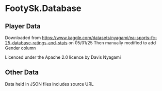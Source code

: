 # FootySk.Database

## Player Data
Downloaded from https://www.kaggle.com/datasets/nyagami/ea-sports-fc-25-database-ratings-and-stats on 05/01/25
Then manually modified to add Gender column

Licenced under the Apache 2.0 licence by Davis Nyagami

## Other Data
Data held in JSON files includes source URL